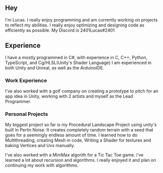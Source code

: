 ## Hey
I'm Lucas. I really enjoy programming and am currently working on projects to reflect my abilities. I really enjoy optimizing and designing code as efficiently as possible. 
My Discord is 2401Lucas#2401

## Experience
I have a mostly programmed in C#, with experience in C, C++, Python, TypeScript, and Cg/HLSL(Unity's Shader Language)
I am experienced in both Unity and Unreal, as well as the ArduinoIDE.
### Work Experience
I've also worked with a golf company on creating a prototype to pitch for an app idea in Unity, working with 2 artists and myself as the Lead Programmer.
### Personal Projects
My biggest project so far is my Procedural Landscape Project using unity's built in Perlin Noise. It creates completely random terrain with a seed that goes for a seemingly endless amount of time. I learned how to do Multithreading, creating Mesh in code, Writing a Shader for textures and baking Vertices and Uvs manually.   

I've also worked with a MiniMax algorith for a Tic Tac Toe game. i've learned a lot about recursion and algorithms. I really enjoyed it and plan on continuing my work with algorithms.
